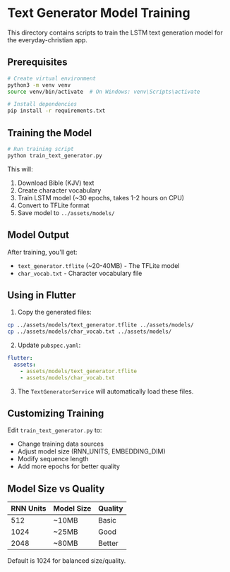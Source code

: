 # Text Generator Model Training

This directory contains scripts to train the LSTM text generation model for the everyday-christian app.

## Prerequisites

```bash
# Create virtual environment
python3 -m venv venv
source venv/bin/activate  # On Windows: venv\Scripts\activate

# Install dependencies
pip install -r requirements.txt
```

## Training the Model

```bash
# Run training script
python train_text_generator.py
```

This will:
1. Download Bible (KJV) text
2. Create character vocabulary
3. Train LSTM model (~30 epochs, takes 1-2 hours on CPU)
4. Convert to TFLite format
5. Save model to `../assets/models/`

## Model Output

After training, you'll get:
- `text_generator.tflite` (~20-40MB) - The TFLite model
- `char_vocab.txt` - Character vocabulary file

## Using in Flutter

1. Copy the generated files:
```bash
cp ../assets/models/text_generator.tflite ../assets/models/
cp ../assets/models/char_vocab.txt ../assets/models/
```

2. Update `pubspec.yaml`:
```yaml
flutter:
  assets:
    - assets/models/text_generator.tflite
    - assets/models/char_vocab.txt
```

3. The `TextGeneratorService` will automatically load these files.

## Customizing Training

Edit `train_text_generator.py` to:
- Change training data sources
- Adjust model size (RNN_UNITS, EMBEDDING_DIM)
- Modify sequence length
- Add more epochs for better quality

## Model Size vs Quality

| RNN Units | Model Size | Quality |
|-----------|------------|---------|
| 512       | ~10MB      | Basic   |
| 1024      | ~25MB      | Good    |
| 2048      | ~80MB      | Better  |

Default is 1024 for balanced size/quality.
